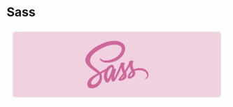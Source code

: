 # Sass

<a href="#"><img src="https://github.com/fismael21/fismael21/blob/main/img/background/Background_Pack_3.png" alt="html" align="center"/></a>
